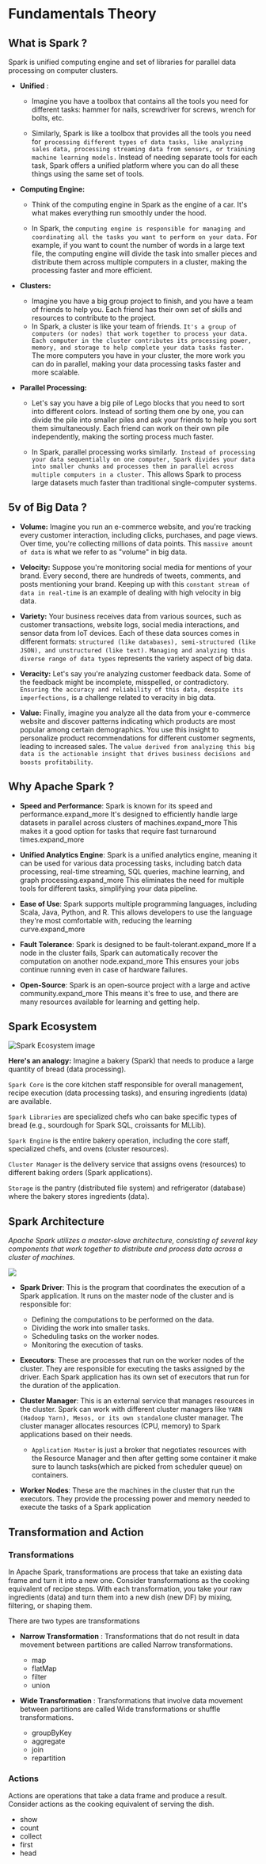 # Fundamentals Theory

## What is Spark ?
Spark is unified computing engine and set of libraries for parallel data processing on computer clusters.

- **Unified** : 
    - Imagine you have a toolbox that contains all the tools you need for different tasks: hammer for nails, screwdriver for screws, wrench for bolts, etc. 

    - Similarly, Spark is like a toolbox that provides all the tools you need for` processing different types of data tasks, like analyzing sales data, processing streaming data from sensors, or training machine learning models.` Instead of needing separate tools for each task, Spark offers a unified platform where you can do all these things using the same set of tools.

- **Computing Engine:** 
    - Think of the computing engine in Spark as the engine of a car. It's what makes everything run smoothly under the hood. 

    - In Spark, the `computing engine is responsible for managing and coordinating all the tasks you want to perform on your data.` For example, if you want to count the number of words in a large text file, the computing engine will divide the task into smaller pieces and distribute them across multiple computers in a cluster, making the processing faster and more efficient.

- **Clusters:** 
    - Imagine you have a big group project to finish, and you have a team of friends to help you. Each friend has their own set of skills and resources to contribute to the project. 
    - In Spark, a cluster is like your team of friends. `It's a group of computers (or nodes) that work together to process your data. Each computer in the cluster contributes its processing power, memory, and storage to help complete your data tasks faster.` The more computers you have in your cluster, the more work you can do in parallel, making your data processing tasks faster and more scalable.

- **Parallel Processing:** 
    - Let's say you have a big pile of Lego blocks that you need to sort into different colors. Instead of sorting them one by one, you can divide the pile into smaller piles and ask your friends to help you sort them simultaneously. Each friend can work on their own pile independently, making the sorting process much faster. 

    - In Spark, parallel processing works similarly.` Instead of processing your data sequentially on one computer, Spark divides your data into smaller chunks and processes them in parallel across multiple computers in a cluster.` This allows Spark to process large datasets much faster than traditional single-computer systems.

## 5v of Big Data ?
- **Volume:** Imagine you run an e-commerce website, and you're tracking every customer interaction, including clicks, purchases, and page views. Over time, you're collecting millions of data points. This `massive amount of data` is what we refer to as "volume" in big data.

- **Velocity:** Suppose you're monitoring social media for mentions of your brand. Every second, there are hundreds of tweets, comments, and posts mentioning your brand. Keeping up with this `constant stream of data in real-time` is an example of dealing with high velocity in big data.

- **Variety:** Your business receives data from various sources, such as customer transactions, website logs, social media interactions, and sensor data from IoT devices. Each of these data sources comes in different formats: `structured (like databases), semi-structured (like JSON), and unstructured (like text).` `Managing and analyzing this diverse range of data types` represents the variety aspect of big data.

- **Veracity:** Let's say you're analyzing customer feedback data. Some of the feedback might be incomplete, misspelled, or contradictory. `Ensuring the accuracy and reliability of this data, despite its imperfections,` is a challenge related to veracity in big data.

- **Value:** Finally, imagine you analyze all the data from your e-commerce website and discover patterns indicating which products are most popular among certain demographics. You use this insight to personalize product recommendations for different customer segments, leading to increased sales. The `value derived from analyzing this big data is the actionable insight that drives business decisions and boosts profitability`.

## Why Apache Spark ?

- **Speed and Performance**: Spark is known for its speed and performance.expand_more It's designed to efficiently handle large datasets in parallel across clusters of machines.expand_more This makes it a good option for tasks that require fast turnaround times.expand_more

- **Unified Analytics Engine**: Spark is a unified analytics engine, meaning it can be used for various data processing tasks, including batch data processing, real-time streaming, SQL queries, machine learning, and graph processing.expand_more This eliminates the need for multiple tools for different tasks, simplifying your data pipeline.

- **Ease of Use**: Spark supports multiple programming languages, including Scala, Java, Python, and R. This allows developers to use the language they're most comfortable with, reducing the learning curve.expand_more

- **Fault Tolerance**: Spark is designed to be fault-tolerant.expand_more If a node in the cluster fails, Spark can automatically recover the computation on another node.expand_more This ensures your jobs continue running even in case of hardware failures.

- **Open-Source**: Spark is an open-source project with a large and active community.expand_more This means it's free to use, and there are many resources available for learning and getting help.


## Spark Ecosystem

![Spark Ecosystem image](https://miro.medium.com/v2/resize:fit:828/format:webp/1*UsRTz2Xlz6hnhj5cWnCtcQ.png)

**Here's an analogy:** Imagine a bakery (Spark) that needs to produce a large quantity of bread (data processing).

``Spark Core`` is the core kitchen staff responsible for overall management, recipe execution (data processing tasks), and ensuring ingredients (data) are available.

``Spark Libraries`` are specialized chefs who can bake specific types of bread (e.g., sourdough for Spark SQL, croissants for MLLib).

``Spark Engine`` is the entire bakery operation, including the core staff, specialized chefs, and ovens (cluster resources).

``Cluster Manager`` is the delivery service that assigns ovens (resources) to different baking orders (Spark applications).

``Storage`` is the pantry (distributed file system) and refrigerator (database) where the bakery stores ingredients (data).

## Spark Architecture

*Apache Spark utilizes a master-slave architecture, consisting of several key components that work together to distribute and process data across a cluster of machines.*

![](https://www.cloudduggu.com/spark/architecture/spark-execution.png)

- **Spark Driver**: This is the program that coordinates the execution of a Spark application. It runs on the master node of the cluster and is responsible for:

    - Defining the computations to be performed on the data.
    - Dividing the work into smaller tasks.
    - Scheduling tasks on the worker nodes.
    - Monitoring the execution of tasks.

- **Executors**: These are processes that run on the worker nodes of the cluster. They are responsible for executing the tasks assigned by the driver. Each Spark application has its own set of executors that run for the duration of the application.

- **Cluster Manager**: This is an external service that manages resources in the cluster. Spark can work with different cluster managers like `YARN (Hadoop Yarn), Mesos, or its own standalone` cluster manager. The cluster manager allocates resources (CPU, memory) to Spark applications based on their needs.

    - `Application Master` is just a broker that negotiates resources with the Resource Manager and then after getting some container it make sure to launch tasks(which are picked from scheduler queue) on containers.

- **Worker Nodes**: These are the machines in the cluster that run the executors. They provide the processing power and memory needed to execute the tasks of a Spark application


## Transformation and Action

### Transformations
In Apache Spark, transformations are process that take an existing data frame and turn it into a new one. Consider transformations as the cooking equivalent of recipe steps. With each transformation, you take your raw ingredients (data) and turn them into a new dish (new DF) by mixing, filtering, or shaping them.

There are two types are transformations

- **Narrow Transformation** : Transformations that do not result in data movement between partitions are called Narrow transformations.

    - map
    - flatMap
    - filter
    - union
    

- **Wide Transformation** : Transformations that involve data movement between partitions are called Wide transformations or shuffle transformations.

    - groupByKey
    - aggregate
    - join
    - repartition



### Actions 
Actions are operations that take a data frame and produce a result. Consider actions as the cooking equivalent of serving the dish.

- show
- count
- collect
- first
- head